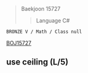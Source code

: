 >Baekjoon 15727
>>Language C#

```BRONZE V / Math / Class null```

[BOJ15727](https://www.acmicpc.net/problem/15727)<br>
<h2>use ceiling (L/5)</h2>

<h4></h4>
